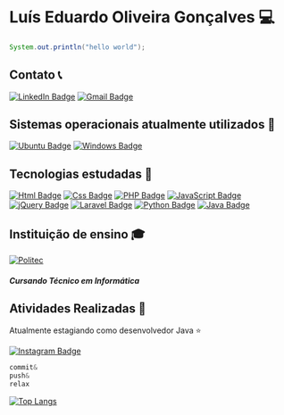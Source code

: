 # Luís Eduardo Oliveira Gonçalves :computer:

~~~ Java
System.out.println("hello world");
~~~

## Contato :telephone_receiver:
[![LinkedIn Badge](https://img.shields.io/badge/LinkedIn-0077B5?style=for-the-badge&logo=linkedin&logoColor=white)](https://www.linkedin.com/in/luis-eduardo-o-g/)
[![Gmail Badge](https://img.shields.io/badge/Gmail-D14836?style=for-the-badge&logo=gmail&logoColor=white)](mailto:luiseduardo123321@gmail.com)

## Sistemas operacionais atualmente utilizados :dvd:
[![Ubuntu Badge](https://img.shields.io/badge/Ubuntu-E95420?style=for-the-badge&logo=ubuntu&logoColor=white)]()
[![Windows Badge](https://img.shields.io/badge/Windows-0078D6?style=for-the-badge&logo=windows&logoColor=white)]()

## Tecnologias estudadas :blue_book:

[![Html Badge](https://img.shields.io/badge/HTML5-E34F26?style=for-the-badge&logo=html5&logoColor=white)]()
[![Css Badge](https://img.shields.io/badge/CSS3-1572B6?style=for-the-badge&logo=css3&logoColor=white)]()
[![PHP Badge](https://img.shields.io/badge/PHP-777BB4?style=for-the-badge&logo=php&logoColor=white)]()
[![JavaScript Badge](https://img.shields.io/badge/JavaScript-323330?style=for-the-badge&logo=javascript&logoColor=F7DF1E)]()
[![jQuery Badge](https://img.shields.io/badge/jQuery-0769AD?style=for-the-badge&logo=jquery&logoColor=white)]()
[![Laravel Badge](https://img.shields.io/badge/Laravel-FF2D20?style=for-the-badge&logo=laravel&logoColor=white)]()
[![Python Badge](https://img.shields.io/badge/Python-14354C?style=for-the-badge&logo=python&logoColor=white)]()
[![Java Badge](https://img.shields.io/badge/Java-ED8B00?style=for-the-badge&logo=java&logoColor=white)]()

## Instituição de ensino :mortar_board:
[![Politec](http://colegiopolitec.com.br/2018/img/logo-politec.png)](http://colegiopolitec.com.br/)
##### Cursando Técnico em Informática

## Atividades Realizadas :paperclip:
Atualmente estagiando como desenvolvedor Java :star:

[![Instagram Badge](https://img.shields.io/badge/Boost&nbsp;Informática-E4405F?style=for-the-badge&logo=instagram&logoColor=white)](https://www.instagram.com/boostinformatica_/
)

~~~ C#
commit&
push&
relax
~~~

[![Top Langs](https://github-readme-stats.vercel.app/api/top-langs/?username=LuisEd-dev&langs_count=10&theme=graywhite&layout=compact)](https://github.com/LuisEd-dev)


<!--
[![C# Badge](https://img.shields.io/badge/C%23-239120?style=for-the-badge&logo=c-sharp&logoColor=white)]()
[![Linkedin Badge](https://img.shields.io/badge/-LinkedIn-blue?style=flat-square&logo=linkedin&link=https://www.linkedin.com/in/luis-eduardo-o-g/)](https://www.linkedin.com/in/luis-eduardo-o-g/)
[![Youtube Badge](https://img.shields.io/badge/-YouTube-ff0000?style=flat-square&labelColor=ff0000&logo=youtube&logoColor=white&link=https://www.youtube.com/channel/UCqy3Z1pvettKHPIH9GjecOg)](https://www.youtube.com/channel/UCqy3Z1pvettKHPIH9GjecOg)

**LuisEd-dev/Luised-dev** is a ✨ _special_ ✨ repository because its `README.md` (this file) appears on your GitHub profile.

Here are some ideas to get you started:

- 🔭 I’m currently working on ...
- 🌱 I’m currently learning ...
- 👯 I’m looking to collaborate on ...
- 🤔 I’m looking for help with ...
- 💬 Ask me about ...
- 📫 How to reach me: ...
- 😄 Pronouns: ...
- ⚡ Fun fact: ...
-->
